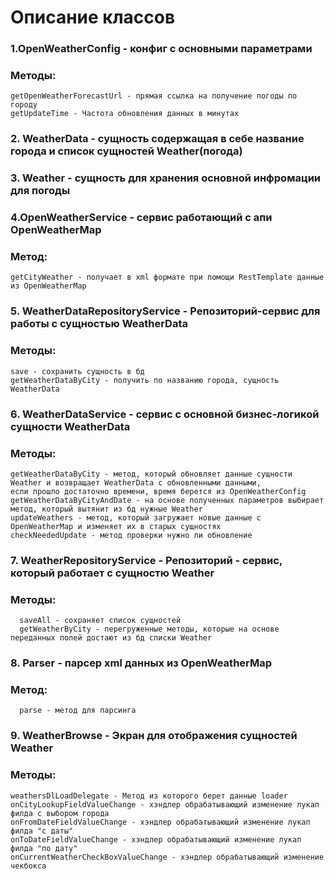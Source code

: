 # Описание классов
### 1.OpenWeatherConfig - конфиг с основными параметрами
  ### Методы:
    getOpenWeatherForecastUrl - прямая ссылка на получение погоды по городу
    getUpdateTime - Частота обновления данных в минутах
### 2. WeatherData - сущность содержащая в себе название города и список сущностей Weather(погода)
### 3. Weather - сущность для хранения основной инфромации для погоды
### 4.OpenWeatherService - сервис работающий с апи OpenWeatherMap
  ### Метод:
    getCityWeather - получает в xml формате при помощи RestTemplate данные из OpenWeatherMap
### 5. WeatherDataRepositoryService - Репозиторий-сервис для работы с сущностью WeatherData
 ### Методы:
    save - сохранить сущность в бд
    getWeatherDataByCity - получить по названию города, сущность WeatherData
### 6. WeatherDataService - сервис с основной бизнес-логикой сущности WeatherData
 ### Методы:
    getWeatherDataByCity - метод, который обновляет данные сущности Weather и возвращает WeatherData c обновленными данными,
    если прошло достаточно времени, время берется из OpenWeatherConfig
    getWeatherDataByCityAndDate - на основе полученных параметров выбирает метод, который вытянит из бд нужные Weather
    updateWeathers - метод, который загружает новые данные с OpenWeatherMap и изменяет их в старых сущностях
    checkNeededUpdate - метод проверки нужно ли обновление
### 7. WeatherRepositoryService - Репозиторий - сервис, который работает с сущностю Weather
   ### Методы:
      saveAll - сохраняет список сущностей
      getWeatherByCity - перегруженные методы, которые на основе переданных полей достают из бд списки Weather
### 8. Parser - парсер xml данных из OpenWeatherMap
  ### Метод:
      parse - метод для парсинга
### 9. WeatherBrowse - Экран для отображения сущностей Weather
   ### Методы:
    weathersDlLoadDelegate - Метод из которого берет данные loader 
    onCityLookupFieldValueChange - хэндлер обрабатывающий изменение лукап филда с выбором города
    onFromDateFieldValueChange - хэндлер обрабатывающий изменение лукап филда "с даты"
    onToDateFieldValueChange - хэндлер обрабатывающий изменение лукап филда "по дату"
    onCurrentWeatherCheckBoxValueChange - хэндлер обрабатывающий изменение чекбокса
      
